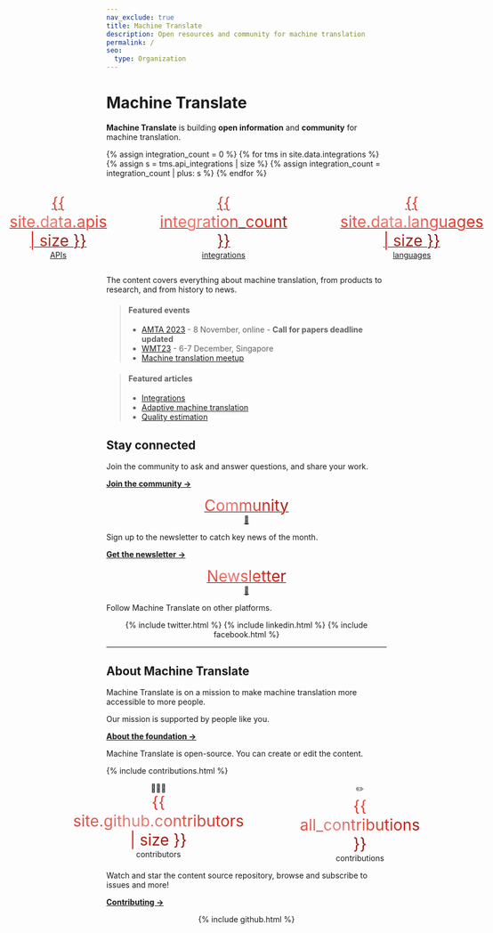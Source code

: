 ```yaml
---
nav_exclude: true
title: Machine Translate
description: Open resources and community for machine translation
permalink: /
seo:
  type: Organization
---
```


# Machine Translate

**Machine Translate** is building **open information** and **community** for machine translation.

{% assign integration_count = 0 %}
{% for tms in site.data.integrations %}
  {% assign s = tms.api_integrations | size %}
  {% assign integration_count = integration_count | plus: s %}
{% endfor %}

<style>
  .big {
    font-size: 2em;
    background: -webkit-linear-gradient(45deg, #DA291C, #ed7f78, #DA291C, #71150f);
    -webkit-background-clip: text;
    -webkit-text-fill-color: transparent;
  }
</style>

<div style="display: flex; justify-content: center; gap: 20%; padding: 1em;">
  <div>
    <center>
      <a href="/apis">
        <span class="big">{{ site.data.apis | size }}</span><br/>
        APIs
      </a>
    </center>
  </div>
  <div>
    <center>
      <a href="/integrations">
        <span class="big">{{ integration_count }}</span><br/>
        integrations
      </a>
    </center>
  </div>
  <div>
    <center>
      <a href="/languages">
        <span class="big">{{ site.data.languages | size }}</span><br/>
        languages
      </a>
    </center>
  </div>
</div>

The content covers everything about machine translation, from products to research, and from history to news.

> #### Featured events
> - [AMTA 2023](/amta2023) - 8 November, online - **Call for papers deadline updated**
> - [WMT23](/wmt23) - 6-7 December, Singapore
> - [Machine translation meetup](/meetup)

> #### Featured articles
> - [Integrations](/integrations/integrations.md)
> - [Adaptive machine translation](/customisation/adaptive.md)
> - [Quality estimation](/quality/quality-estimation.md)


## Stay connected

Join the community to ask and answer questions, and share your work.

[**Join the community →**](/community.md)

<div style="display: flex; justify-content: center; gap: 20%;">
  <div>
    <center>
      <a href="/community">
        <span class="big">Community</span><br/>
          👥
      </a>
    </center>
  </div>
</div>

Sign up to the newsletter to catch key news of the month.

[**Get the newsletter →**](/newsletter.md)

<div>
  <div>
    <center>
      <a href="/newsletter">
        <span class="big">Newsletter</span><br/>
          📧
      </a>
    </center>
  </div>
</div>

Follow Machine Translate on other platforms.

<center>
  <div class="social-links">
    {% include twitter.html %}
    {% include linkedin.html %}
    {% include facebook.html %}
  </div>
</center>


---


## About Machine Translate

Machine Translate is on a mission to make machine translation more accessible to more people.

Our mission is supported by people like you.

[**About the foundation →**](/about.md)

Machine Translate is open-source.
You can create or edit the content.

{% include contributions.html %}

<div style="display: flex; justify-content: center; gap: 20%;">
  <div>
    <center>
      👩🏻‍💻<br/>
      <span class="big">{{ site.github.contributors | size }}</span><br/>
      contributors
    </center>
  </div>
  <div>
    <center>
      ✏️<br/>
      <span class="big">{{ all_contributions }}</span><br/>
      contributions
    </center>
  </div>
</div>

Watch and star the content source repository, browse and subscribe to issues and more!

[**Contributing →**](/contributing/contributing.md)

<center>
  <div class="social-links">
    {% include github.html %}
  </div>
</center>
